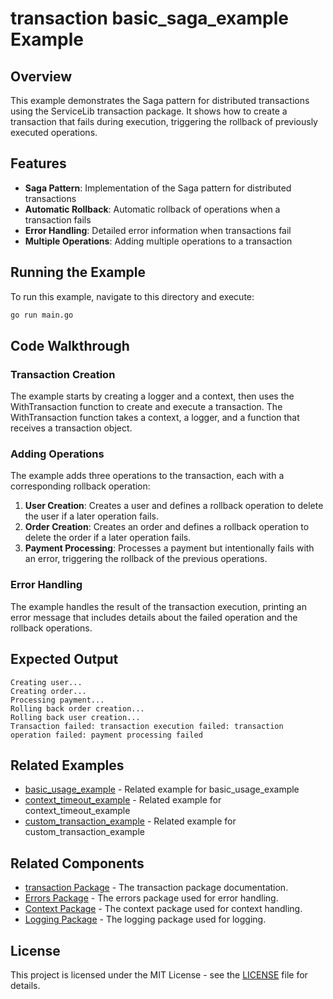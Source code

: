 # transaction basic_saga_example Example

## Overview

This example demonstrates the Saga pattern for distributed transactions using the ServiceLib transaction package. It shows how to create a transaction that fails during execution, triggering the rollback of previously executed operations.

## Features

- **Saga Pattern**: Implementation of the Saga pattern for distributed transactions
- **Automatic Rollback**: Automatic rollback of operations when a transaction fails
- **Error Handling**: Detailed error information when transactions fail
- **Multiple Operations**: Adding multiple operations to a transaction

## Running the Example

To run this example, navigate to this directory and execute:

```bash
go run main.go
```

## Code Walkthrough

### Transaction Creation

The example starts by creating a logger and a context, then uses the WithTransaction function to create and execute a transaction. The WithTransaction function takes a context, a logger, and a function that receives a transaction object.

### Adding Operations

The example adds three operations to the transaction, each with a corresponding rollback operation:

1. **User Creation**: Creates a user and defines a rollback operation to delete the user if a later operation fails.
2. **Order Creation**: Creates an order and defines a rollback operation to delete the order if a later operation fails.
3. **Payment Processing**: Processes a payment but intentionally fails with an error, triggering the rollback of the previous operations.

### Error Handling

The example handles the result of the transaction execution, printing an error message that includes details about the failed operation and the rollback operations.

## Expected Output

```
Creating user...
Creating order...
Processing payment...
Rolling back order creation...
Rolling back user creation...
Transaction failed: transaction execution failed: transaction operation failed: payment processing failed
```

## Related Examples


- [basic_usage_example](../basic_usage_example/README.md) - Related example for basic_usage_example
- [context_timeout_example](../context_timeout_example/README.md) - Related example for context_timeout_example
- [custom_transaction_example](../custom_transaction_example/README.md) - Related example for custom_transaction_example

## Related Components

- [transaction Package](../../../transaction/README.md) - The transaction package documentation.
- [Errors Package](../../../errors/README.md) - The errors package used for error handling.
- [Context Package](../../../context/README.md) - The context package used for context handling.
- [Logging Package](../../../logging/README.md) - The logging package used for logging.

## License

This project is licensed under the MIT License - see the [LICENSE](../../../LICENSE) file for details.
